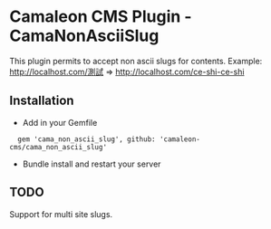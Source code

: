 # Camaleon CMS Plugin - CamaNonAsciiSlug
This plugin permits to accept non ascii slugs for contents. 
Example:
  http://localhost.com/測試 => http://localhost.com/ce-shi-ce-shi

## Installation
  * Add in your Gemfile
  ```
    gem 'cama_non_ascii_slug', github: 'camaleon-cms/cama_non_ascii_slug'
  ```
  * Bundle install and restart your server
  
  
## TODO
Support for multi site slugs. 

